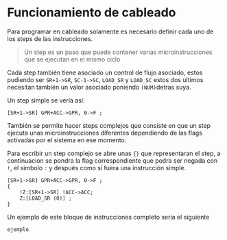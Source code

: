 # Funcionamiento de cableado


Para programar en cableado solamente es necesario definir cada uno de los steps de las instrucciones.

>Un step es un paso que puede contener varias microinstrucciones que se ejecutan en el mismo ciclo



Cada step también tiene asociado un control de flujo asociado, estos pudiendo ser `SR+1->SR`, `SC-1->SC`, `LOAD_SR` y `LOAD_SC` estos dos ultimos necesitan también un valor asociado poniendo `(NUM)`detras suya.

Un step simple se vería así:
```
[SR+1->SR] GPR+ACC->GPR, 0->F ;
```

También se permite hacer steps complejos que consiste en que un step ejecuta unas microinstrucciones diferentes dependiendo de las flags activadas por el sistema en ese momento.

Para escribir un step complejo se abre unas `{}` que representaran el step, a continuacion se pondra la flag correspondiente que podra ser negada con `!`,  el simbolo `:` y después como si fuera una instrucción simple.

```
[SR+1->SR] GPR+ACC->GPR, 0->F ;
{
	!Z:[SR+1->SR] !ACC->ACC;
	Z:[LOAD_SR (0)] ;
}
```


Un ejemplo de este bloque de instrucciones completo sería el siguiente

```
ejemplo
```
